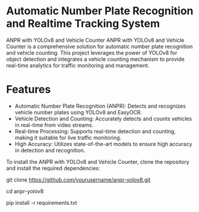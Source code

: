 # Automatic Number Plate Recognition and Realtime Tracking System
ANPR with YOLOv8 and Vehicle Counter ANPR with YOLOv8 and Vehicle Counter is a comprehensive solution for automatic number plate recognition and vehicle counting. This project leverages the power of YOLOv8 for object detection and integrates a vehicle counting mechanism to provide real-time analytics for traffic monitoring and management.

# Features
* Automatic Number Plate Recognition (ANPR): Detects and recognizes vehicle number plates using YOLOv8 and EasyOCR.
* Vehicle Detection and Counting: Accurately detects and counts vehicles in real-time from video streams.
* Real-time Processing: Supports real-time detection and counting, making it suitable for live traffic monitoring.
* High Accuracy: Utilizes state-of-the-art models to ensure high accuracy in detection and recognition.


To install the ANPR with YOLOv8 and Vehicle Counter, clone the repository and install the required dependencies:

git clone https://github.com/yourusername/anpr-yolov8.git

cd anpr-yolov8

pip install -r requirements.txt

